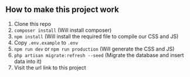 ## How to make this project work
 1. Clone this repo
 2. `composer install` (Will install composer)
 3. `npm install` (Will install the required file to compile our CSS and JS)
 4. Copy `.env.example` to `.env`
 5. `npm run dev` or `npm run production` (Will generate the CSS and JS)
 6. `php artisan migrate:refresh --seed` (Migrate the database and insert data into it)
 7. Visit the url link to this project
